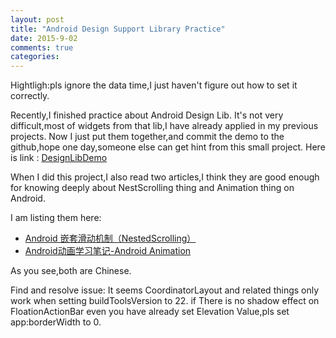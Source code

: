 ```yaml
---
layout: post
title: "Android Design Support Library Practice"
date: 2015-9-02
comments: true
categories: 
---
```


Hightligh:pls ignore the data time,I just haven't figure out how to set it correctly.

Recently,I finished practice about Android Design Lib. It's not very difficult,most of widgets from  that lib,I have already applied in my previous projects. Now I just put them together,and commit the demo to the github,hope one day,someone else can get hint from this small project.
Here is link : [DesignLibDemo](https://github.com/OnlyWangyn/DesignLibDemo)

When I did this project,I also read two articles,I think they are good enough for knowing deeply about NestScrolling thing and Animation thing on Android.

I am listing them here:

- [Android 嵌套滑动机制（NestedScrolling）](http://segmentfault.com/a/1190000002873657)
- [Android动画学习笔记-Android Animation](http://www.cnblogs.com/angeldevil/archive/2011/12/02/2271096.html)

As you see,both are Chinese.

Find and resolve issue:
 It seems CoordinatorLayout and related things only work when setting buildToolsVersion to 22.
 if There is no shadow effect on FloationActionBar even you have already set Elevation Value,pls set app:borderWidth to 0.
